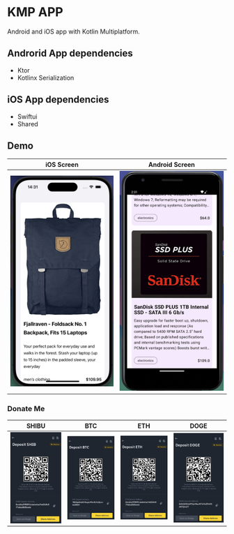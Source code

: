 # KMP APP
Android and iOS app with Kotlin Multiplatform. 

## Androrid App dependencies
- Ktor
- Kotlinx Serialization

## iOS App dependencies
- Swiftui
- Shared

## Demo
   iOS Screen | Android Screen
:-------------------------: | :-------------------------:
<img src="src/1.png" width="300px"> | <img src="src/2.png" width="300px">

### Donate Me
| SHIBU | BTC | ETH | DOGE |
| :----------: | :-----------: | :-----------: | :-----------: |
| <img src="https://github.com/saitawngpha/saitawngpha/raw/main/donate/shib.JPG" width="250px"/> | <img src="https://github.com/saitawngpha/saitawngpha/raw/main/donate/btc.JPG" width="250px"/> | <img src="https://github.com/saitawngpha/saitawngpha/raw/main/donate/eth.JPG" width="250px"/> | <img src="https://github.com/saitawngpha/saitawngpha/raw/main/donate/doge.JPG" width="250px"/> |
